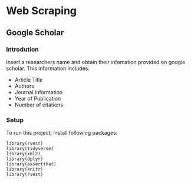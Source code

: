 # Web Scraping

## Google Scholar 

### Introdution
Insert a researchers name and obtain their infomation provided on google scholar. This information includes: 

* Article Title 
* Authors
* Journal Information
* Year of Publication
* Number of citations 

### Setup
To run this project, install following packages: 

```
library(rvest)
library(tidyverse)
library(xml2)
library(dplyr)
library(assertthat)
library(knitr)
library(rvest)
```
